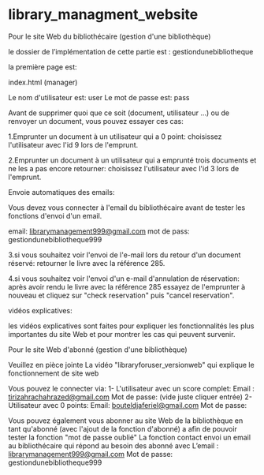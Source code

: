 # library_managment_website
Pour le site Web du bibliothécaire (gestion d'une bibliothèque)

le dossier de l’implémentation de cette partie est : gestiondunebibliotheque

 la première page est:

index.html (manager)

Le nom d'utilisateur est: user
Le mot de passe est: pass


Avant de supprimer quoi que ce soit (document, utilisateur ...) ou de renvoyer un document, vous pouvez essayer ces cas:


1.Emprunter un document à un utilisateur qui a 0 point:
   choisissez l'utilisateur avec l'id 9 lors de l'emprunt.

2.Emprunter un document à un utilisateur qui a emprunté trois documents et ne les a pas encore retourner:
   choisissez l'utilisateur avec l'id 3 lors de l'emprunt.


Envoie automatiques des emails:

Vous devez vous connecter à l'email du bibliothécaire avant de tester les fonctions d'envoi d'un email.



email: librarymanagement999@gmail.com
mot de pass: gestiondunebibliotheque999



3.si vous souhaitez voir l'envoi de l'e-mail lors du retour d'un document réservé:
   retourner le livre avec la référence 285.

4.si vous souhaitez voir l'envoi d'un e-mail d'annulation de réservation:
    après avoir rendu le livre avec la référence 285 essayez de l'emprunter à nouveau et cliquez sur "check reservation" puis "cancel reservation".





vidéos explicatives:

les vidéos explicatives sont faites pour expliquer les fonctionnalités les plus importantes du site Web et pour montrer les cas qui peuvent survenir.

Pour le site Web d'abonné (gestion d'une bibliothèque)
 
Veuillez en pièce jointe La vidéo "libraryforuser_versionweb" qui explique le fonctionnement de site web
 
Vous pouvez le connecter via:
1- L'utilisateur avec un score complet:
Email : tirizahrachahrazed@gmail.com
Mot de passe:           (vide juste cliquer entrée)
2- Utilisateur avec 0 points:
Email: bouteldjaferiel@gmail.com
Mot de passe: 
 
Vous pouvez également vous abonner au site Web de la bibliothèque en tant qu'abonné (avec l'ajout de la fonction d'abonné) a afin de pouvoir tester la fonction "mot de passe oublié"
La fonction contact  envoi un email au bibliothécaire qui répond au besoin des abonné avec
 L’email : librarymanagement999@gmail.com
Mot de passe: gestiondunebibliotheque999
